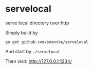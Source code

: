 # servelocal
serve local directory over http

Simply build by
```
go get github.com/smancke/servelocal
```

And start by `./servelocal`


Then visit: http://127.0.0.1:1234/ 
